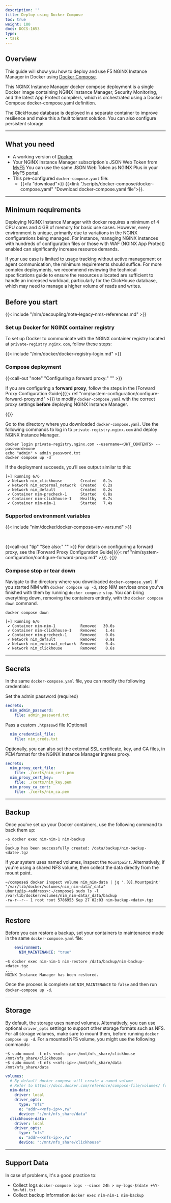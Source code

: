 ```yaml
---
description: ''
title: Deploy using Docker Compose
toc: true
weight: 100
docs: DOCS-1653
type:
- task
---
```


## Overview

This guide will show you how to deploy and use F5 NGINX Instance Manager in Docker using [Docker Compose](https://docs.docker.com/compose/).

This NGINX Instance Manager docker compose deployment is a single Docker image containing NGINX Instance Manager, Security Monitoring, and the latest App Protect compilers, which is orchestrated using a Docker Compose docker-compose.yaml definition.

The ClickHouse database is deployed in a separate container to improve resilience and make this a fault tolerant solution. You can also configure persistent storage

---

## What you need

- A working version of [Docker](https://docs.docker.com/get-docker/)
- Your NGINX Instance Manager subscription's JSON Web Token from [MyF5](https://my.f5.com/manage/s/subscriptions) You can use the same JSON Web Token as NGINX Plus in your MyF5 portal.
- This pre-configured `docker-compose.yaml` file:
  - {{<fa "download">}} {{<link "/scripts/docker-compose/docker-compose.yaml" "Download docker-compose.yaml file">}}.

---

## Minimum requirements

Deploying NGINX Instance Manager with docker requires a minimum of 4 CPU cores and 4 GB of memory for basic use cases. However, every environment is unique, primarily due to variations in the NGINX configurations being managed. For instance, managing NGINX instances with hundreds of configuration files or those with WAF (NGINX App Protect) enabled can significantly increase resource demands.

If your use case is limited to usage tracking without active management or agent communication, the minimum requirements should suffice. For more complex deployments, we recommend reviewing the technical specifications guide to ensure the resources allocated are sufficient to handle an increased workload, particularly for the ClickHouse database, which may need to manage a higher volume of reads and writes.

## Before you start

{{< include "/nim/decoupling/note-legacy-nms-references.md" >}}

### Set up Docker for NGINX container registry

To set up Docker to communicate with the NGINX container registry located at `private-registry.nginx.com`, follow these steps:

{{< include "/nim/docker/docker-registry-login.md" >}}

### Compose deployment

{{<call-out "note" "Configuring a forward proxy:" "" >}}

If you are configuring a **forward proxy**, follow the steps in the [Forward Proxy Configuration Guide]({{< ref "nim/system-configuration/configure-forward-proxy.md" >}}) to modify `docker-compose.yaml` with the correct proxy settings **before** deploying NGINX Instance Manager.

{{</call-out>}}

Go to the directory where you downloaded `docker-compose.yaml`. Use the following commands to log in to `private-registry.nginx.com` and deploy NGINX Instance Manager.

```shell
docker login private-registry.nginx.com --username=<JWT_CONTENTS> --password=none
echo "admin" > admin_password.txt
docker compose up -d
```

If the deployment succeeds, you’ll see output similar to this:

```text
[+] Running 6/6
 ✔ Network nim_clickhouse        Created   0.1s
 ✔ Network nim_external_network  Created   0.2s
 ✔ Network nim_default           Created   0.2s
 ✔ Container nim-precheck-1      Started   0.8s
 ✔ Container nim-clickhouse-1    Healthy   6.7s
 ✔ Container nim-nim-1           Started   7.4s
 ```

### Supported environment variables

{{< include "nim/docker/docker-compose-env-vars.md" >}}

<br>

{{<call-out "tip" "See also:" "" >}}
For details on configuring a forward proxy, see the [Forward Proxy Configuration Guide]({{< ref "nim/system-configuration/configure-forward-proxy.md" >}}).
{{</call-out>}}

### Compose stop or tear down

Navigate to the directory where you downloaded `docker-compose.yaml`. If you started NIM with `docker compose up -d`, stop NIM services once you've finished with them by running `docker compose stop`. You can bring everything down, removing the containers entirely, with the `docker compose down` command.

```shell
docker compose down
```
```
[+] Running 6/6
 ✔ Container nim-nim-1           Removed   30.6s
 ✔ Container nim-clickhouse-1    Removed    1.4s
 ✔ Container nim-precheck-1      Removed    0.0s
 ✔ Network nim_default           Removed    0.9s
 ✔ Network nim_external_network  Removed    0.4s
 ✔ Network nim_clickhouse        Removed    0.6s
```

---

## Secrets

In the same `docker-compose.yaml` file, you can modify the following credentials:

Set the admin password (required)

```yaml
secrets:
  nim_admin_password:
    file: admin_password.txt
```

Pass a custom `.htpasswd` file (Optional)

```yaml
  nim_credential_file:
    file: nim_creds.txt
```

Optionally, you can also set the external SSL certificate, key, and CA files, in PEM format for the NGINX Instance Manager Ingress proxy.

```yaml
secrets:
  nim_proxy_cert_file:
    file: ./certs/nim_cert.pem
  nim_proxy_cert_key:
    file: ./certs/nim_key.pem
  nim_proxy_ca_cert:
    file: ./certs/nim_ca.pem
```

---

## Backup

Once you've set up your Docker containers, use the following command to back them up:

```shell
~$ docker exec nim-nim-1 nim-backup
...
Backup has been successfully created: /data/backup/nim-backup-<date>.tgz
```

If your system uses named volumes, inspect the `Mountpoint`. Alternatively, if you're using a shared NFS volume, then collect the data directly from the mount point.

```shell
~/compose$ docker inspect volume nim_nim-data | jq '.[0].Mountpoint'
"/var/lib/docker/volumes/nim_nim-data/_data"
ubuntu@ip-<address>:~/compose$ sudo ls -l /var/lib/docker/volumes/nim_nim-data/_data/backup
-rw-r--r-- 1 root root 5786953 Sep 27 02:03 nim-backup-<date>.tgz
```

---

## Restore

Before you can restore a backup, set your containers to maintenance mode in the same `docker-compose.yaml` file:

```yaml
    environment:
      NIM_MAINTENANCE: "true"
```

```shell
~$ docker exec nim-nim-1 nim-restore /data/backup/nim-backup-<date>.tgz
...
NGINX Instance Manager has been restored.
```

Once the process is complete set `NIM_MAINTENANCE` to `false` and then run `docker-compose up -d`.

---

## Storage

By default, the storage uses named volumes. Alternatively, you can use optional `driver_opts` settings to support other storage formats such as NFS.
For all storage volumes, make sure to mount them, before running `docker compose up -d`. For a mounted NFS volume, you might use the following commands:

```shell
~$ sudo mount -t nfs <<nfs-ip>>:/mnt/nfs_share/clickhouse /mnt/nfs_share/clickhouse
~$ sudo mount -t nfs <<nfs-ip>>:/mnt/nfs_share/data /mnt/nfs_share/data
```

```yaml
volumes:
  # By default docker compose will create a named volume
  # Refer to https://docs.docker.com/reference/compose-file/volumes/ for additional storage options such as NFS
  nim-data:
    driver: local
    driver_opts:
      type: "nfs"
      o: "addr=<<nfs-ip>>,rw"
      device: ":/mnt/nfs_share/data"
  clickhouse-data:
    driver: local
    driver_opts:
      type: "nfs"
      o: "addr=<<nfs-ip>>,rw"
      device: ":/mnt/nfs_share/clickhouse"
```

---

## Support Data

In case of problems, it's a good practice to:

- Collect logs `docker-compose logs --since 24h > my-logs-$(date +%Y-%m-%d).txt`
- Collect backup information `docker exec nim-nim-1 nim-backup`
